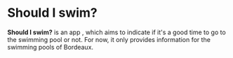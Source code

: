 # Should I swim?

**Should I swim?** is an app , which aims to indicate if it's a good time to go to the swimming pool or not. For now, it only provides information for the swimming pools of Bordeaux.

